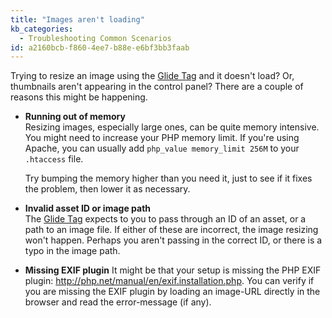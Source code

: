 ```yaml
---
title: "Images aren't loading"
kb_categories:
  - Troubleshooting Common Scenarios
id: a2160bcb-f860-4ee7-b88e-e6bf3bb3faab
---
```

Trying to resize an image using the [Glide Tag][glide] and it doesn't load? Or, thumbnails aren't appearing in the
control panel? There are a couple of reasons this might be happening.

- **Running out of memory**  
  Resizing images, especially large ones, can be quite memory intensive. You might need to increase your PHP memory
  limit. If you're using Apache, you can usually add `php_value memory_limit 256M` to your `.htaccess` file.

  Try bumping the memory higher than you need it, just to see if it fixes the problem, then lower it as necessary.

- **Invalid asset ID or image path**  
  The [Glide Tag][glide] expects to you to pass through an ID of an asset, or a path to an image file. If either of
  these are incorrect, the image resizing won't happen. Perhaps you aren't passing in the correct ID, or there is
  a typo in the image path.
  
 - **Missing EXIF plugin**
   It might be that your setup is missing the PHP EXIF plugin: http://php.net/manual/en/exif.installation.php. You can verify
   if you are missing the EXIF plugin by loading an image-URL directly in the browser and read the error-message (if any).

[glide]: /tags/glide
